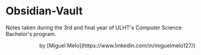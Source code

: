 # Obsidian-Vault

Notes taken during the 3rd and final year of ULHT's Computer Science Bachelor's program.

<p align="right">by [Miguel Melo](https://www.linkedin.com/in/miguelmelo127/)</p>
